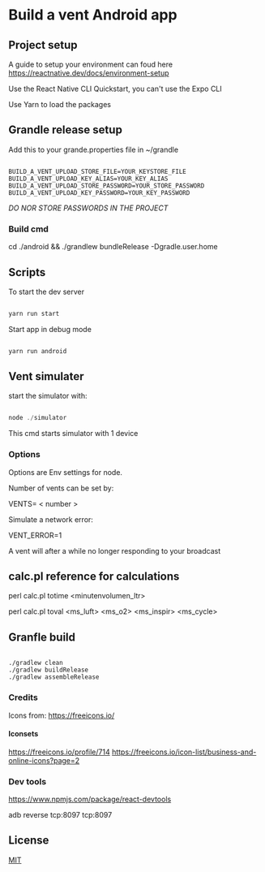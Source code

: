 # Build a vent Android app

## Project setup

A guide to setup your environment can foud here https://reactnative.dev/docs/environment-setup

Use the React Native CLI Quickstart, you can't use the Expo CLI

Use Yarn to load the packages

## Grandle release setup

Add this to your grande.properties file in ~/grandle

```

BUILD_A_VENT_UPLOAD_STORE_FILE=YOUR_KEYSTORE_FILE
BUILD_A_VENT_UPLOAD_KEY_ALIAS=YOUR_KEY_ALIAS
BUILD_A_VENT_UPLOAD_STORE_PASSWORD=YOUR_STORE_PASSWORD
BUILD_A_VENT_UPLOAD_KEY_PASSWORD=YOUR_KEY_PASSWORD

```

_DO NOR STORE PASSWORDS IN THE PROJECT_

### Build cmd

cd ./android && ./grandlew bundleRelease -Dgradle.user.home

## Scripts

To start the dev server

``` javascript

yarn run start

```

Start app in debug mode

``` javascript

yarn run android

```

## Vent simulater

start the simulator with:

``` javascript

node ./simulator

```

This cmd starts simulator with 1 device

### Options

Options are Env settings for node.

Number of vents can be set by:

VENTS= < number >

Simulate a network error:

VENT_ERROR=1

A vent will after a while no longer responding to your broadcast

## calc.pl reference for calculations

perl calc.pl totime <minutenvolumen_ltr> <rpm> <ratio> <o2-gehalt>

perl calc.pl toval <ms_luft> <ms_o2> <ms_inspir> <ms_cycle>

## Granfle build

```

./gradlew clean
./gradlew buildRelease
./gradlew assembleRelease

```

### Credits

Icons from:
https://freeicons.io/

#### Iconsets
https://freeicons.io/profile/714
https://freeicons.io/icon-list/business-and-online-icons?page=2

### Dev tools

https://www.npmjs.com/package/react-devtools

adb reverse tcp:8097 tcp:8097

## License

[MIT](LICENSE)
